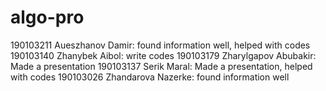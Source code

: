 # algo-pro
190103211 Aueszhanov Damir: found information well, helped with codes
190103140 Zhanybek Aibol: write codes
190103179 Zharylgapov Abubakir: Made a presentation
190103137 Serik Maral:   Made a presentation, helped with codes
190103026 Zhandarova Nazerke:  found information well 
